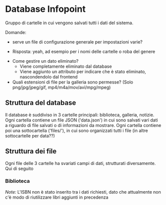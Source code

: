 # Database Infopoint

Gruppo di cartelle in cui vengono salvati tutti i dati del sistema.

Domande:

- serve un file di configurazione generale per impostazioni varie?
+ Risposta: yeah, ad esempio per i nomi delle cartelle o roba del genere
- Come gestire un dato eliminato? 
    - Viene completamente eliminato dal database
    - Viene aggiunto un attributo per indicare che è stato eliminato, nascondendolo dal frontend
- Quali estensioni di file per la galleria sono permesse? (Solo png/jpg/jpeg/gif, mp4/m4a/mov/avi/mpg/mpeg)

## Struttura del database

Il database è suddiviso in 3 cartelle principali: biblioteca, galleria, notizie.
Ogni cartella contiene un file JSON ('data.json') in cui sono salvati vari dati a riguardo di file salvati o di informazioni da mostrare.
Ogni cartella contiene poi una sottocartella ('files/'), in cui sono organizzati tutti i file (in altre sottocartelle per data??)

## Struttura dei file

Ogni file delle 3 cartelle ha svariati campi di dati, strutturati diversamente.
Qui di seguito

### Biblioteca

_Note:_
L'ISBN non è stato inserito tra i dati richiesti, dato che attualmente non c'è modo di riutilizzare libri aggiunti in precedenza
